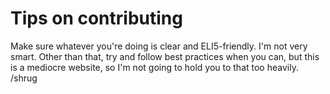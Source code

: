 # Tips on contributing
Make sure whatever you're doing is clear and ELI5-friendly. I'm not very smart. Other than that, try and follow best practices when you can, but this is a mediocre website, so I'm not going to hold you to that too heavily. /shrug
